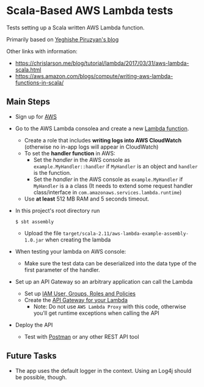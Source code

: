 Scala-Based AWS Lambda tests
============================

Tests setting up a Scala written AWS Lambda function.

Primarily based on [Yeghishe Piruzyan's blog](http://yeghishe.github.io/2016/10/16/writing-aws-lambdas-in-scala.html)

Other links with information:
* https://chrislarson.me/blog/tutorial/lambda/2017/03/31/aws-lambda-scala.html
* https://aws.amazon.com/blogs/compute/writing-aws-lambda-functions-in-scala/

## Main Steps
* Sign up for [AWS](https://aws.amazon.com/)
* Go to the AWS Lambda consolea and create a new [Lambda function](http://docs.aws.amazon.com/lambda/latest/dg/lambda-app.html).
  * Create a role that includes **writing logs into AWS CloudWatch** (otherwise no in-app logs will appear in CloudWatch)
  * To set the **handler function** in AWS:
    * Set the _handler_ in the AWS console as `example.MyHandler::handler` if `MyHandler` is an object and `handler` is the function.
    * Set the _handler_ in the AWS console as `example.MyHandler` if `MyHandler` is a a class (It needs to extend some request handler class/interface in `com.amazonaws.services.lambda.runtime`)
  * Use **at least** 512 MB RAM and 5 seconds timeout.
* In this project's root directory run
  ```
  $ sbt assembly
  ```
  * Upload the file `target/scala-2.11/aws-lambda-example-assembly-1.0.jar` when creating the lambda
* When testing your lambda on AWS console:
  * Make sure the test data can be deserialized into the data type of the first parameter of the handler.

* Set up an API Gateway so an arbitrary application can call the Lambda
  * Set up [IAM User, Groups, Roles and Policies](http://docs.aws.amazon.com/apigateway/latest/developerguide/getting-started.html#setting-up-iam)
  * Create the [API Gateway for your Lambda](http://docs.aws.amazon.com/apigateway/latest/developerguide/api-gateway-create-api-from-example.html)
    * Note: Do not use `AWS Lambda Proxy` with this code, otherwise you'll get runtime exceptions when calling the API
* Deploy the API
  * Test with [Postman](https://www.getpostman.com/) or any other REST API tool

## Future Tasks
* The app uses the default logger in the context. Using an Log4j should be possible, though.
